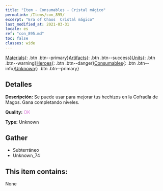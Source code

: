 ```yaml
---
title: "Item - Consumables - Cristal mágico"
permalink: /Items/con_895/
excerpt: "Era of Chaos  Cristal mágico"
last_modified_at: 2021-03-31
locale: es
ref: "con_895.md"
toc: false
classes: wide
---
```

 [Materials](/es/Items/){: .btn .btn--primary}[Artifacts](/es/Items/Artifacts/){: .btn .btn--success}[Units](/es/Items/Units/){: .btn .btn--warning}[Heroes](/es/Items/Heroes/){: .btn .btn--danger}[Consumables](/es/Items/Consumables/){: .btn .btn--info}[Unknown](/es/Items/Unknown/){: .btn .btn--primary}

## Detalles
 **Descripción:** Se puede usar para mejorar tus hechizos en la Cofradía de Magos. Gana completando niveles.

 **Quality:** <span style="color: #DA70D6">OK</span>

 **Type:** Unknown

## Gather

*    Subterráneo 
*    Unknown_74 

## This item contains:

  None

